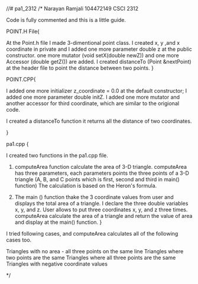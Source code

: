 //# pa1_2312
/*
 Narayan Ramjali
 104472149
 CSCI 2312
 
 Code is fully commented and this is a little guide.
 
 POINT.H File{
 
 At the Point.h file I made 3-dimentional point class.
 I created x, y ,and x coordinate in private and I added one more parameter double z at the public constructor.
 one more mutator (void setX(double newZ)) and one more Accessor (double getZ()) are added.
 I created distanceTo (Point &nextPoint) at the header file to point the distance between two points.
  }
 
 POINT.CPP{
 
 I added one more initializer z_coordinate = 0.0 at the default constructor;
 I added one more parameter double initZ.
 I added one more mutator and another accessor for third coordinate, which are similar to the origional code.
 
 I created a distanceTo function it returns all the distance of two coordinates.
 
 }
 
  pa1.cpp {
 
 I created two functions in the pa1.cpp file.
 
 1. computeArea function calculate the area of 3-D triangle.
    computeArea has three parameters, each parameters points the three points of a 3-D triangle (A, B, and C points which is first, second and third in main() function)
    The calculation is based on the Heron's formula.
 
 2. The main () function thake the 3 coordinate values from user and displays the total area of a triangle.
    I declare the three double variables x, y, and z.
    User allows to put three coordinates x, y, and z three times.
    computeArea calculate the area of a triangle and return the value of area and display at the main() function.
 }
 
 I tried following cases, and computeArea calculates all of the following cases too.
 
 Triangles with no area - all three points on the same line
 Triangles where two points are the same
 Triangles where all three points are the same
 Triangles with negative coordinate values

 */
